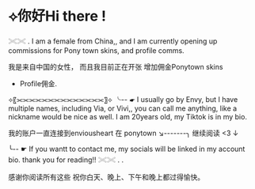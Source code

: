 # ⟡你好Hi there !
 
𓏵𓏵 . I am a female from China,, 
and I am currently opening 
up commissions for Pony town skins,
and profile comms. 

我是来自中国的女性，
而且我目前正在开张
增加佣金Ponytown skins 
+ Profile佣金.
  
⟡〖⫘⫘⫘⫘⫘⫘⫘⫘⫘⫘⫘⫘⫘⫘〗⟡
  ╰-- ☛ I usually go by Envy, but I 
have multiple names, including Via, 
or Vivi,, you can call me anything,
like a nickname would 
be nice as well. I am 20years old, 
my Tiktok is in my bio. 

  我的账户一直连接到enviousheart 在 ponytown                    ↘︎-------╮
继续阅读   <3           ↓
  
   ╰-- ☛ If you wantt to contact me, my 
socials will be linked in my account bio. 
thank you for reading!! 𓏵𓏵 . . 

感谢你阅读所有这些
祝你白天、晚上、下午和晚上都过得愉快。
